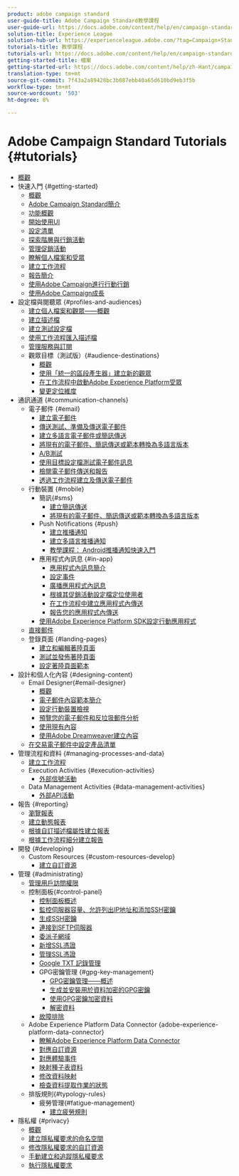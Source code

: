 ```yaml
---
product: adobe campaign standard
user-guide-title: Adobe Campaign Standard教學課程
user-guide-url: https://docs.adobe.com/content/help/en/campaign-standard-learn/tutorials/overview.html
solution-title: Experience League
solution-hub-url: https://experienceleague.adobe.com/?tag=Campaign+Standard#recommended/solutions/campaign
tutorials-title: 教學課程
tutorials-url: https://docs.adobe.com/content/help/en/campaign-standard-learn/tutorials/overview.html
getting-started-title: 檔案
getting-started-url: https://docs.adobe.com/content/help/zh-Hant/campaign-standard/using/campaign-standard-home.html
translation-type: tm+mt
source-git-commit: 7f43a2a89428bc3b087ebb40a65d610bd9eb3f5b
workflow-type: tm+mt
source-wordcount: '503'
ht-degree: 8%

---
```



# Adobe Campaign Standard Tutorials {#tutorials}

+ [概觀](/help/overview.md)
+ 快速入門 {#getting-started}
   + [概觀](/help/getting-started/getting-started-overview.md)
   + [Adobe Campaign Standard簡介](/help/getting-started/adobe-campaign-standard-introduction.md)
   + [功能概觀](/help/getting-started/functional-overview.md)
   + [開始使用UI](/help/getting-started/getting-started-with-the-ui.md)
   + [設定清單](/help/getting-started/configure-a-list.md)
   + [探索階層與行銷活動](/help/getting-started/explore-hierarchy-and-marketing-activities.md)
   + [管理促銷活動](/help/getting-started/managing-campaigns.md)
   + [瞭解個人檔案和受眾](/help/getting-started/understanding-profiles-and-audiences.md)
   + [建立工作流程](/help/managing-processes-and-data/create-workflow.md)
   + [報告簡介](/help/getting-started/reporting-with-adobe-campaign-introduction.md)
   + [使用Adobe Campaign進行行動行銷](/help/getting-started/mobile-marketing-with-adobe-campaign.md)
   + [使用Adobe Campaign成長](/help/getting-started/growing-with-adobe-campaign.md)
+ 設定檔與閱聽眾 {#profiles-and-audiences}
   + [建立個人檔案和觀眾——概觀](/help/profiles-and-audiences/creating-profiles-and-audiences.md)
   + [建立描述檔](/help/profiles-and-audiences/creating-a-profile.md)
   + [建立測試設定檔](/help/profiles-and-audiences/test-profiles.md)
   + [使用工作流程匯入描述檔](/help/managing-processes-and-data/importing-profiles.md)
   + [管理服務與訂閱](/help/managing-processes-and-data/services-and-subscriptions.md)
   + 觀眾目標（測試版）{#audience-destinations}
      + [概觀](/help/profiles-and-audiences/audience-destinations/audience-destinations-overview.md)
      + [使用「統一的區段產生器」建立新的觀眾](/help/profiles-and-audiences/audience-destinations/creating-audiences-using-segment-builder.md)
      + [在工作流程中啟動Adobe Experience Platform受眾](/help/profiles-and-audiences/audience-destinations/activating-aep-audiences.md)
      + [變更定位維度](/help/profiles-and-audiences/audience-destinations/changing-targeting-dimension.md)
+ 通訊通道 {#communication-channels}
   + 電子郵件 {#email}
      + [建立電子郵件](/help/communication-channels/email/create-email-from-homepage.md)
      + [傳送測試、準備及傳送電子郵件](/help/communication-channels/email/sending-test-preparing-sending-email.md)
      + [建立多語言電子郵件或簡訊傳送](/help/communication-channels/create-multilingual-deliveries.md)
      + [將現有的電子郵件、簡訊傳送或範本轉換為多語言版本](/help/communication-channels/covert-into-multilingual-deliveries.md)
      + [A/B測試](/help/communication-channels/email/a-b-testing.md)
      + [使用目標設定檔測試電子郵件訊息](/help/communication-channels/email/profile-substitution.md)
      + [檢閱電子郵件傳送和報告](/help/communication-channels/email/reviewing-personalized-email-delivery-and-reports.md)
      + [透過工作流程建立及傳送電子郵件](/help/communication-channels/email/create-and-send-emails-via-workflow.md)
   + 行動裝置 {#mobile}
      + 簡訊{#sms}
         + [建立簡訊傳送](/help/communication-channels/mobile/sms/sms-delivery.md)
         + [將現有的電子郵件、簡訊傳送或範本轉換為多語言版本](/help/communication-channels/covert-into-multilingual-deliveries.md)
      + Push Notifications {#push}
         + [建立推播通知](/help/communication-channels/mobile/push-notifications/creating-a-push-notification.md)
         + [建立多語言推播通知](/help/communication-channels/mobile/push-notifications/creating-multilingual-push-notifications.md)
         + [教學課程： Android推播通知快速入門](https://docs.adobe.com/content/help/en/campaign-standard-learn/getting-started-with-push-notifications-android/introduction.html)
      + 應用程式內訊息 {#in-app}
         + [應用程式內訊息簡介](/help/communication-channels/mobile/in-app/in-app-message-overview.md)
         + [設定事件](/help/communication-channels/mobile/in-app/configure-events.md)
         + [廣播應用程式內訊息](/help/communication-channels/mobile/in-app/broadcast-in-app-message.md)
         + [根據其促銷活動設定檔定位使用者](/help/communication-channels/mobile/in-app/target-users-based-on-campaign-profile.md)
         + [在工作流程中建立應用程式內傳送](/help/communication-channels/mobile/in-app/in-app-activity.md)
         + [報告您的應用程式內傳送](/help/communication-channels/mobile/in-app/in-app-reporting.md)
      + [使用Adobe Experience Platform SDK設定行動應用程式](/help/communication-channels/mobile/configure-mobile-apps-using-aep-sdk.md)
   + [直接郵件](/help/communication-channels/direct-mail/directmail.md)
   + 登錄頁面 {#landing-pages}
      + [建立和編輯著陸頁面](/help/communication-channels/landing-pages/landing-page-create-and-edit.md)
      + [測試並發佈著陸頁面](/help/communication-channels/landing-pages/landing-page-test-and-publish.md)
      + [設定著陸頁面範本](/help/communication-channels/landing-pages/landing-page-configure-templates.md)
+ 設計和個人化內容 {#designing-content}
   + Email Designer{#email-designer}
      + [概觀](/help/designing-content/email-designer/email-designer-overview.md)
      + [電子郵件內容範本簡介](/help/designing-content/email-designer/email-content-templates.md)
      + [設定行動裝置檢視](/help/designing-content/email-designer/configure-the-mobile-view.md)
      + [預覽您的電子郵件和反垃圾郵件分析](/help/designing-content/email-designer/preview-your-email.md)
      + [使用現有內容](/help/designing-content/email-designer/working-with-existing-content.md)
      + [使用Adobe Dreamweaver建立內容](/help/designing-content/email-designer/dreamweaver-integration.md)
   + [在交易電子郵件中設定產品清單](/help/designing-content/product-listings-in-transactional-email.md)
+ 管理流程和資料 {#managing-processes-and-data}
   + [建立工作流程](/help/managing-processes-and-data/create-workflow.md)
   + Execution Activities {#execution-activities}
      + [外部信號活動](/help/managing-processes-and-data/execution-activities/external-signal-activity.md)
   + Data Management Activities {#data-management-activities}
      + [外部API活動](/help/managing-processes-and-data/data-management-activities/external-api-activity.md)
+ 報告 {#reporting}
   + [瀏覽報表](/help/getting-started/exploring-reports.md)
   + [建立動態報表](/help/reporting/creating-a-dynamic-report.md)
   + [根據自訂描述檔屬性建立報表](/help/reporting/custom-profile-attributes-dynamic-reports.md)
   + [根據工作流程細分建立報告](/help/reporting/report-on-workflow-segments.md)
+ 開發 {#developing}
   + Custom Resources {#custom-resources-develop}
      + [建立自訂資源](/help/managing-processes-and-data/custom-resources/creating-custom-resources.md)
+ 管理 {#administrating}
   + [管理用戶訪問權限](/help/administrating/managing-user-access-rights.md)
   + 控制面板{#control-panel}
      + [控制面板概述](/help/administrating/control-panel/control-panel-overview.md)
      + [監控伺服器容量、允許列出IP地址和添加SSH密鑰](/help/administrating/control-panel/monitoring-server-capacity-allow-listing-adding-ssh-key.md)
      + [生成SSH密鑰](/help/administrating/control-panel/generate-ssh-key.md)
      + [連接到SFTP伺服器](/help/administrating/control-panel/connect-to-sftp-server.md)
      + [委派子網域](/help/administrating/control-panel/subdomain-delegation.md)
      + [新增SSL憑證](/help/administrating/control-panel/adding-ssl-certificates.md)
      + [管理SSL憑證](/help/administrating/control-panel/managing-ssl-certificates.md)
      + [Google TXT 記錄管理](/help/administrating/control-panel/google-txt-record-management.md)
      + GPG密鑰管理 {#gpg-key-management}
         + [GPG密鑰管理——概述](/help/administrating/control-panel/gpg-key-management/gpg-key-management-overview.md)
         + [生成並安裝用於資料加密的GPG密鑰](/help/administrating/control-panel/gpg-key-management/generating-and-installing-gpg-keys-for-data-encryption.md)
         + [使用GPG密鑰加密資料](/help/administrating/control-panel/gpg-key-management/using-a-gpg-key-to-encrypt-data.md)
         + [解密資料](/help/administrating/control-panel/gpg-key-management/decrypting-data.md)
      + [故障排除](/help/administrating/control-panel/trouble-shooting.md)
   + Adobe Experience Platform Data Connector {adobe-experience-platform-data-connector}
      + [瞭解Adobe Experience Platform Data Connector](/help/administrating/adobe-experience-platform-data-connector/understanding-the-adobe-experience-platform-data-connector.md)
      + [對應自訂資源](/help/administrating/adobe-experience-platform-data-connector/mapping-custom-resources.md)
      + [對應體驗事件](/help/administrating/adobe-experience-platform-data-connector/mapping-experience-events.md)
      + [映射種子表資料](/help/administrating/adobe-experience-platform-data-connector/mapping-seed-table-data.md)
      + [修改資料映射](/help/administrating/adobe-experience-platform-data-connector/modifying-data-mapping.md)
      + [檢查資料提取作業的狀態](/help/administrating/adobe-experience-platform-data-connector/checking-status-of-data-ingestion-jobs.md)
   + 排版規則{#typology-rules}
      + 疲勞管理{#fatigue-management}
         + [建立疲勞規則](/help/administrating/typology-rules/fatigue-management/create-fatigue-rules.md)
+ 隱私權 {#privacy}
   + [概觀](/help/privacy/privacy-overview.md)
   + [建立隱私權要求的命名空間](/help/privacy/namespaces-for-privacy-requests.md)
   + [修改隱私權要求的自訂資源](/help/privacy/custom-resources-for-privacy-requests.md)
   + [手動建立和追蹤隱私權要求](/help/privacy/create-and-track-privacy-requests.md)
   + [執行隱私權要求](/help/privacy/execute-privacy-requests.md)

